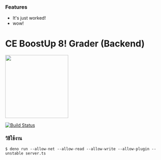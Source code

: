 ### Features

- It's just worked!
- wow!

# CE BoostUp 8! Grader (Backend)

<img src="https://deno.land/logo.svg" width="200">

[![Build Status](https://travis-ci.org/AOEpeople/Tagging.svg?branch=master)](https://travis-ci.org/AOEpeople/Tagging)




### วิธีใช้งาน

```
$ deno run --allow-net --allow-read --allow-write --allow-plugin --unstable server.ts
```
